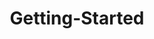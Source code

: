 ---
layout: post
title: Getting-Started
description: getting started
platform: aspnet-core
control: PercentageTextBox
documentation: ug
---